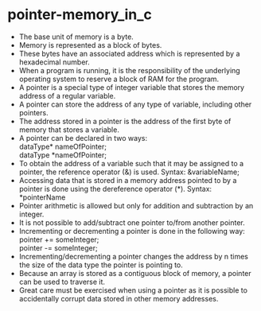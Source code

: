 # pointer-memory_in_c
<ul>
  <li>The base unit of memory is a byte.</li>
  <li>Memory is represented as a block of bytes.</li>
  <li>These bytes have an associated address which is represented by a hexadecimal number.</li>
<li>When a program is running, it is the responsibility of the underlying operating system to reserve a block of RAM for the program.</li>
<li>A pointer is a special type of integer variable that stores the memory address of a regular variable.</li>
  <li>A pointer can store the address of any type of variable, including other pointers.</li>
<li>The address stored in a pointer is the address of the first byte of memory that stores a variable.</li>
  <li>A pointer can be declared in two ways:</li>
dataType* nameOfPointer;<br>
  dataType *nameOfPointer;<br>
<li>To obtain the address of a variable such that it may be assigned to a pointer, the reference operator (&) is used. Syntax:
  &variableName;</li>
<li>Accessing data that is stored in a memory address pointed to by a pointer is done using the dereference operator (*).
  Syntax:
  *pointerName</li>
  <li>Pointer arithmetic is allowed but only for addition and subtraction by an integer.</li>
  <li>It is not possible to add/subtract one pointer to/from another pointer.</li>
  <li>Incrementing or decrementing a pointer is done in the following way:</li>
pointer += someInteger;<br>
pointer -= someInteger;<br>
<li>Incrementing/decrementing a pointer changes the address by n times the size of the data type the pointer is pointing to.</li>
<li>Because an array is stored as a contiguous block of memory, a pointer can be used to traverse it.</li>
<li>Great care must be exercised when using a pointer as it is possible to accidentally corrupt data stored in other memory addresses.</li>
</ul>
